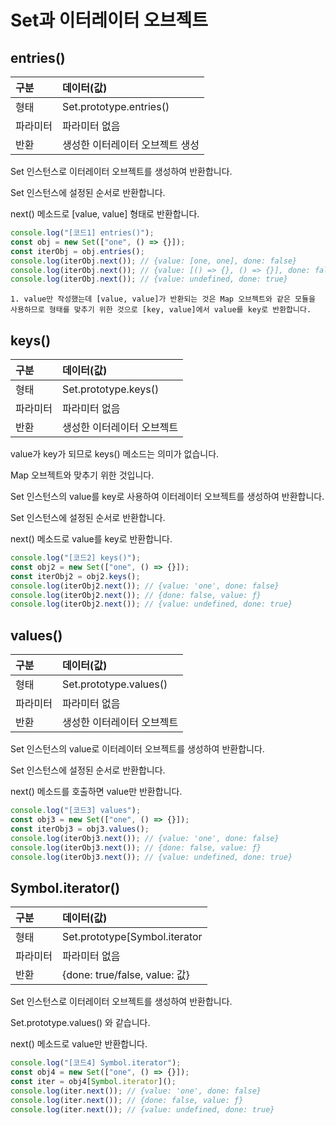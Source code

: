 # Set과 이터레이터 오브젝트

## entries()

| 구분     | 데이터(값)                      |
| :------- | :------------------------------ |
| 형태     | Set.prototype.entries()         |
| 파라미터 | 파라미터 없음                   |
| 반환     | 생성한 이터레이터 오브젝트 생성 |

Set 인스턴스로 이터레이터 오브젝트를 생성하여 반환합니다.

Set 인스턴스에 설정된 순서로 반환합니다.

next() 메소드로 [value, value] 형태로 반환합니다.

```js
console.log("[코드1] entries()");
const obj = new Set(["one", () => {}]);
const iterObj = obj.entries();
console.log(iterObj.next()); // {value: [one, one], done: false}
console.log(iterObj.next()); // {value: [() => {}, () => {}], done: false}
console.log(iterObj.next()); // {value: undefined, done: true}
```

    1. value만 작성했는데 [value, value]가 반환되는 것은 Map 오브젝트와 같은 모듈을 사용하므로 형태를 맞추기 위한 것으로 [key, value]에서 value를 key로 반환합니다.

## keys()

| 구분     | 데이터(값)                 |
| :------- | :------------------------- |
| 형태     | Set.prototype.keys()       |
| 파라미터 | 파라미터 없음              |
| 반환     | 생성한 이터레이터 오브젝트 |

value가 key가 되므로 keys() 메소드는 의미가 없습니다.

Map 오브젝트와 맞추기 위한 것입니다.

Set 인스턴스의 value를 key로 사용하여 이터레이터 오브젝트를 생성하여 반환합니다.

Set 인스턴스에 설정된 순서로 반환합니다.

next() 메소드로 value를 key로 반환합니다.

```js
console.log("[코드2] keys()");
const obj2 = new Set(["one", () => {}]);
const iterObj2 = obj2.keys();
console.log(iterObj2.next()); // {value: 'one', done: false}
console.log(iterObj2.next()); // {done: false, value: ƒ}
console.log(iterObj2.next()); // {value: undefined, done: true}
```

## values()

| 구분     | 데이터(값)                 |
| :------- | :------------------------- |
| 형태     | Set.prototype.values()     |
| 파라미터 | 파라미터 없음              |
| 반환     | 생성한 이터레이터 오브젝트 |

Set 인스턴스의 value로 이터레이터 오브젝트를 생성하여 반환합니다.

Set 인스턴스에 설정된 순서로 반환합니다.

next() 메소드를 호출하면 value만 반환합니다.

```js
console.log("[코드3] values");
const obj3 = new Set(["one", () => {}]);
const iterObj3 = obj3.values();
console.log(iterObj3.next()); // {value: 'one', done: false}
console.log(iterObj3.next()); // {done: false, value: ƒ}
console.log(iterObj3.next()); // {value: undefined, done: true}
```

## Symbol.iterator()

| 구분     | 데이터(값)                    |
| :------- | :---------------------------- |
| 형태     | Set.prototype[Symbol.iterator |
| 파라미터 | 파라미터 없음                 |
| 반환     | {done: true/false, value: 값} |

Set 인스턴스로 이터레이터 오브젝트를 생성하여 반환합니다.

Set.prototype.values() 와 같습니다.

next() 메소드로 value만 반환합니다.

```js
console.log("[코드4] Symbol.iterator");
const obj4 = new Set(["one", () => {}]);
const iter = obj4[Symbol.iterator]();
console.log(iter.next()); // {value: 'one', done: false}
console.log(iter.next()); // {done: false, value: ƒ}
console.log(iter.next()); // {value: undefined, done: true}
```
